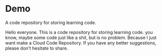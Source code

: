 # Demo
A code repository for storing learning code.

Hello everyone.
This is a code repository for storing learning code.
you know, maybe some code just like a shit, but is no problem.
Because I just want make a Cloud Code Repository.
If you have any better suggestions, please don't hesitate to share.
